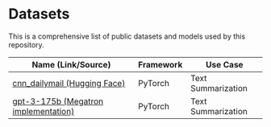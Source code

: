 # Datasets

This is a comprehensive list of public datasets and models used by this repository.

| Name (Link/Source) | Framework | Use Case |
|--------------------| --------- | -------- |
| [cnn_dailymail (Hugging Face)](https://huggingface.co/datasets/cnn_dailymail) | PyTorch | Text Summarization |
| [gpt-3-175b (Megatron implementation)](https://github.com/mlcommons/training/tree/master/large_language_model/megatron-lm) | PyTorch | Text Summarization |
